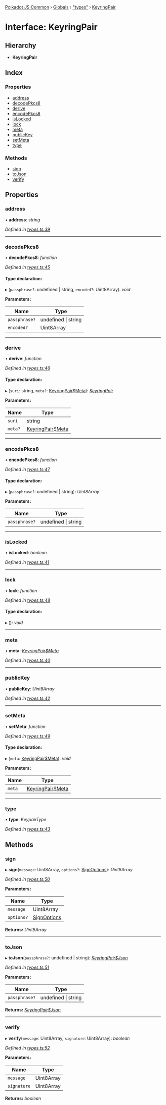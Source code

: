 [Polkadot JS Common](../README.md) › [Globals](../globals.md) › ["types"](../modules/_types_.md) › [KeyringPair](_types_.keyringpair.md)

# Interface: KeyringPair

## Hierarchy

* **KeyringPair**

## Index

### Properties

* [address](_types_.keyringpair.md#address)
* [decodePkcs8](_types_.keyringpair.md#decodepkcs8)
* [derive](_types_.keyringpair.md#derive)
* [encodePkcs8](_types_.keyringpair.md#encodepkcs8)
* [isLocked](_types_.keyringpair.md#islocked)
* [lock](_types_.keyringpair.md#lock)
* [meta](_types_.keyringpair.md#meta)
* [publicKey](_types_.keyringpair.md#publickey)
* [setMeta](_types_.keyringpair.md#setmeta)
* [type](_types_.keyringpair.md#type)

### Methods

* [sign](_types_.keyringpair.md#sign)
* [toJson](_types_.keyringpair.md#tojson)
* [verify](_types_.keyringpair.md#verify)

## Properties

###  address

• **address**: *string*

*Defined in [types.ts:39](https://github.com/polkadot-js/common/blob/adb1c1fe/packages/keyring/src/types.ts#L39)*

___

###  decodePkcs8

• **decodePkcs8**: *function*

*Defined in [types.ts:45](https://github.com/polkadot-js/common/blob/adb1c1fe/packages/keyring/src/types.ts#L45)*

#### Type declaration:

▸ (`passphrase?`: undefined | string, `encoded?`: Uint8Array): *void*

**Parameters:**

Name | Type |
------ | ------ |
`passphrase?` | undefined &#124; string |
`encoded?` | Uint8Array |

___

###  derive

• **derive**: *function*

*Defined in [types.ts:46](https://github.com/polkadot-js/common/blob/adb1c1fe/packages/keyring/src/types.ts#L46)*

#### Type declaration:

▸ (`suri`: string, `meta?`: [KeyringPair$Meta](_types_.keyringpair_meta.md)): *[KeyringPair](_types_.keyringpair.md)*

**Parameters:**

Name | Type |
------ | ------ |
`suri` | string |
`meta?` | [KeyringPair$Meta](_types_.keyringpair_meta.md) |

___

###  encodePkcs8

• **encodePkcs8**: *function*

*Defined in [types.ts:47](https://github.com/polkadot-js/common/blob/adb1c1fe/packages/keyring/src/types.ts#L47)*

#### Type declaration:

▸ (`passphrase?`: undefined | string): *Uint8Array*

**Parameters:**

Name | Type |
------ | ------ |
`passphrase?` | undefined &#124; string |

___

###  isLocked

• **isLocked**: *boolean*

*Defined in [types.ts:41](https://github.com/polkadot-js/common/blob/adb1c1fe/packages/keyring/src/types.ts#L41)*

___

###  lock

• **lock**: *function*

*Defined in [types.ts:48](https://github.com/polkadot-js/common/blob/adb1c1fe/packages/keyring/src/types.ts#L48)*

#### Type declaration:

▸ (): *void*

___

###  meta

• **meta**: *[KeyringPair$Meta](_types_.keyringpair_meta.md)*

*Defined in [types.ts:40](https://github.com/polkadot-js/common/blob/adb1c1fe/packages/keyring/src/types.ts#L40)*

___

###  publicKey

• **publicKey**: *Uint8Array*

*Defined in [types.ts:42](https://github.com/polkadot-js/common/blob/adb1c1fe/packages/keyring/src/types.ts#L42)*

___

###  setMeta

• **setMeta**: *function*

*Defined in [types.ts:49](https://github.com/polkadot-js/common/blob/adb1c1fe/packages/keyring/src/types.ts#L49)*

#### Type declaration:

▸ (`meta`: [KeyringPair$Meta](_types_.keyringpair_meta.md)): *void*

**Parameters:**

Name | Type |
------ | ------ |
`meta` | [KeyringPair$Meta](_types_.keyringpair_meta.md) |

___

###  type

• **type**: *KeypairType*

*Defined in [types.ts:43](https://github.com/polkadot-js/common/blob/adb1c1fe/packages/keyring/src/types.ts#L43)*

## Methods

###  sign

▸ **sign**(`message`: Uint8Array, `options?`: [SignOptions](_types_.signoptions.md)): *Uint8Array*

*Defined in [types.ts:50](https://github.com/polkadot-js/common/blob/adb1c1fe/packages/keyring/src/types.ts#L50)*

**Parameters:**

Name | Type |
------ | ------ |
`message` | Uint8Array |
`options?` | [SignOptions](_types_.signoptions.md) |

**Returns:** *Uint8Array*

___

###  toJson

▸ **toJson**(`passphrase?`: undefined | string): *[KeyringPair$Json](_types_.keyringpair_json.md)*

*Defined in [types.ts:51](https://github.com/polkadot-js/common/blob/adb1c1fe/packages/keyring/src/types.ts#L51)*

**Parameters:**

Name | Type |
------ | ------ |
`passphrase?` | undefined &#124; string |

**Returns:** *[KeyringPair$Json](_types_.keyringpair_json.md)*

___

###  verify

▸ **verify**(`message`: Uint8Array, `signature`: Uint8Array): *boolean*

*Defined in [types.ts:52](https://github.com/polkadot-js/common/blob/adb1c1fe/packages/keyring/src/types.ts#L52)*

**Parameters:**

Name | Type |
------ | ------ |
`message` | Uint8Array |
`signature` | Uint8Array |

**Returns:** *boolean*
